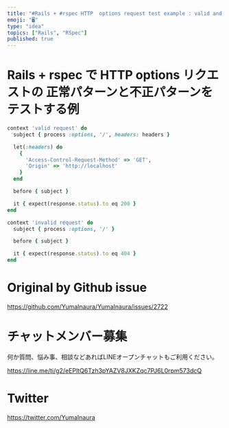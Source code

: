 ```yaml
---
title: "#Rails + #rspec HTTP  options request test example : valid and invalid"
emoji: "🖥"
type: "idea"
topics: ["Rails", "RSpec"]
published: true
---
```


# Rails + rspec で HTTP options リクエストの 正常パターンと不正パターンをテストする例

```rb
context 'valid request' do
  subject { process :options, '/', headers: headers }

  let(:headers) do
    {
      'Access-Control-Request-Method' => 'GET',
      'Origin' => 'http://localhost'
    }
  end

  before { subject }

  it { expect(response.status).to eq 200 }
end

context 'invalid request' do
  subject { process :options, '/' }

  before { subject }

  it { expect(response.status).to eq 404 }
end
```



# Original by Github issue

https://github.com/YumaInaura/YumaInaura/issues/2722








<!-- Update From Qiita API -->

# チャットメンバー募集


何か質問、悩み事、相談などあればLINEオープンチャットもご利用ください。

https://line.me/ti/g2/eEPltQ6Tzh3pYAZV8JXKZqc7PJ6L0rpm573dcQ





# Twitter


https://twitter.com/YumaInaura


<!-- Update From Qiita API -->


